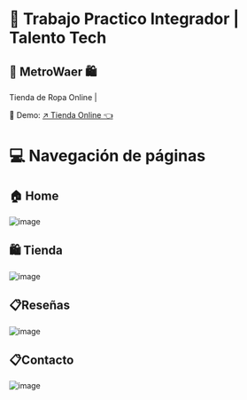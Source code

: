 # 🏢 Trabajo Practico Integrador | Talento Tech 
<h2>👖 MetroWaer 🛍️</h2>
<p>Tienda de Ropa Online | </p>
<p>📌 Demo: <a href='https://jhossymarbalderrama.github.io/proyecto-final-talento-tech/' target='_blank'>↗️ Tienda Online 👈<a/></p>

# 💻 Navegación de páginas
## 🏠 Home
![image](https://github.com/user-attachments/assets/5784cc61-7146-4871-97ed-3ecc90ba3231)

## 🛍️ Tienda
![image](https://github.com/user-attachments/assets/64db13a6-c259-4818-9c01-f07f54135177)

## 📋Reseñas
![image](https://github.com/user-attachments/assets/55bd0648-fe1a-493a-86af-37db8d43fff1)

## 📋Contacto
![image](https://github.com/user-attachments/assets/a9bcc60e-2834-451a-823c-50af7a677bf5)
